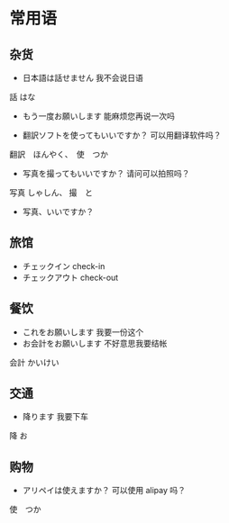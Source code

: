 # 常用语

## 杂货

- 日本語は話せません 我不会说日语

話 はな

- もう一度お願いします 能麻烦您再说一次吗

- 翻訳ソフトを使ってもいいですか？ 可以用翻译软件吗？

翻訳　ほんやく、　使　つか

- 写真を撮ってもいいですか？ 请问可以拍照吗？

写真 しゃしん、 撮　と

- 写真、いいですか？

## 旅馆

- チェックイン check-in
- チェックアウト check-out

## 餐饮

- これをお願いします 我要一份这个
- お会計をお願いします 不好意思我要结帐

会計 かいけい

## 交通

- 降ります 我要下车

降 お

## 购物

- アリペイは使えますか？ 可以使用 alipay 吗？

使　つか
